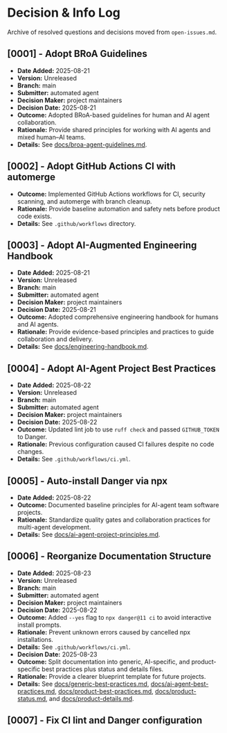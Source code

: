 # Decision & Info Log

Archive of resolved questions and decisions moved from `open-issues.md`.

<!--
Template:
## [ID] - Title
- **Date Added:** YYYY-MM-DD
- **Version:** vX.Y.Z
- **Branch:** https://example.com/branch
- **Submitter:** name
- **Decision Maker:** name
- **Decision Date:** YYYY-MM-DD
- **Outcome:** what was decided
- **Rationale:** why
- **Details:** links to commits/PRs/docs
-->
## [0001] - Adopt BRoA Guidelines
- **Date Added:** 2025-08-21
- **Version:** Unreleased
- **Branch:** main
- **Submitter:** automated agent
- **Decision Maker:** project maintainers
- **Decision Date:** 2025-08-21
- **Outcome:** Adopted BRoA-based guidelines for human and AI agent collaboration.
- **Rationale:** Provide shared principles for working with AI agents and mixed human–AI teams.
- **Details:** See [docs/broa-agent-guidelines.md](broa-agent-guidelines.md).

## [0002] - Adopt GitHub Actions CI with automerge
- **Outcome:** Implemented GitHub Actions workflows for CI, security scanning, and automerge with branch cleanup.
- **Rationale:** Provide baseline automation and safety nets before product code exists.
- **Details:** See `.github/workflows` directory.

## [0003] - Adopt AI-Augmented Engineering Handbook
- **Date Added:** 2025-08-21
- **Version:** Unreleased
- **Branch:** main
- **Submitter:** automated agent
- **Decision Maker:** project maintainers
- **Decision Date:** 2025-08-21
- **Outcome:** Adopted comprehensive engineering handbook for humans and AI agents.
- **Rationale:** Provide evidence-based principles and practices to guide collaboration and delivery.
- **Details:** See [docs/engineering-handbook.md](engineering-handbook.md).


## [0004] - Adopt AI-Agent Project Best Practices
- **Date Added:** 2025-08-22
- **Version:** Unreleased
- **Branch:** main
- **Submitter:** automated agent
- **Decision Maker:** project maintainers
- **Decision Date:** 2025-08-22
- **Outcome:** Updated lint job to use `ruff check` and passed `GITHUB_TOKEN` to Danger.
- **Rationale:** Previous configuration caused CI failures despite no code changes.
- **Details:** See `.github/workflows/ci.yml`.

## [0005] - Auto-install Danger via npx
- **Date Added:** 2025-08-22
- **Outcome:** Documented baseline principles for AI-agent team software projects.
- **Rationale:** Standardize quality gates and collaboration practices for multi-agent development.
- **Details:** See [docs/ai-agent-project-principles.md](ai-agent-project-principles.md).

## [0006] - Reorganize Documentation Structure
- **Date Added:** 2025-08-23
- **Version:** Unreleased
- **Branch:** main
- **Submitter:** automated agent
- **Decision Maker:** project maintainers
- **Decision Date:** 2025-08-22
- **Outcome:** Added `--yes` flag to `npx danger@11 ci` to avoid interactive install prompts.
- **Rationale:** Prevent unknown errors caused by cancelled npx installations.
- **Details:** See `.github/workflows/ci.yml`.
- **Decision Date:** 2025-08-23
- **Outcome:** Split documentation into generic, AI-specific, and product-specific best practices plus status and details files.
- **Rationale:** Provide a clearer blueprint template for future projects.
- **Details:** See [docs/generic-best-practices.md](generic-best-practices.md), [docs/ai-agent-best-practices.md](ai-agent-best-practices.md), [docs/product-best-practices.md](product-best-practices.md), [docs/product-status.md](product-status.md), and [docs/product-details.md](product-details.md).

## [0007] - Fix CI lint and Danger configuration

